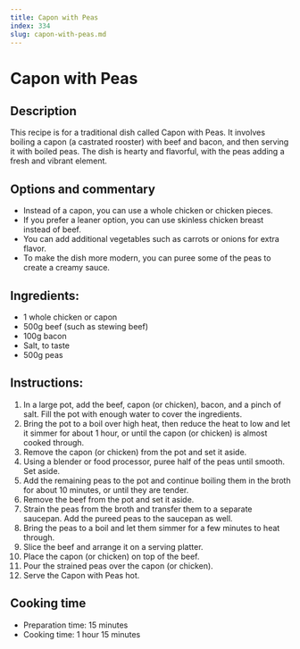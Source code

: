 ```yaml
---
title: Capon with Peas
index: 334
slug: capon-with-peas.md
---
```


# Capon with Peas

## Description
This recipe is for a traditional dish called Capon with Peas. It involves boiling a capon (a castrated rooster) with beef and bacon, and then serving it with boiled peas. The dish is hearty and flavorful, with the peas adding a fresh and vibrant element.

## Options and commentary
- Instead of a capon, you can use a whole chicken or chicken pieces.
- If you prefer a leaner option, you can use skinless chicken breast instead of beef.
- You can add additional vegetables such as carrots or onions for extra flavor.
- To make the dish more modern, you can puree some of the peas to create a creamy sauce.

## Ingredients:
- 1 whole chicken or capon
- 500g beef (such as stewing beef)
- 100g bacon
- Salt, to taste
- 500g peas

## Instructions:
1. In a large pot, add the beef, capon (or chicken), bacon, and a pinch of salt. Fill the pot with enough water to cover the ingredients.
2. Bring the pot to a boil over high heat, then reduce the heat to low and let it simmer for about 1 hour, or until the capon (or chicken) is almost cooked through.
3. Remove the capon (or chicken) from the pot and set it aside.
4. Using a blender or food processor, puree half of the peas until smooth. Set aside.
5. Add the remaining peas to the pot and continue boiling them in the broth for about 10 minutes, or until they are tender.
6. Remove the beef from the pot and set it aside.
7. Strain the peas from the broth and transfer them to a separate saucepan. Add the pureed peas to the saucepan as well.
8. Bring the peas to a boil and let them simmer for a few minutes to heat through.
9. Slice the beef and arrange it on a serving platter.
10. Place the capon (or chicken) on top of the beef.
11. Pour the strained peas over the capon (or chicken).
12. Serve the Capon with Peas hot.

## Cooking time
- Preparation time: 15 minutes
- Cooking time: 1 hour 15 minutes